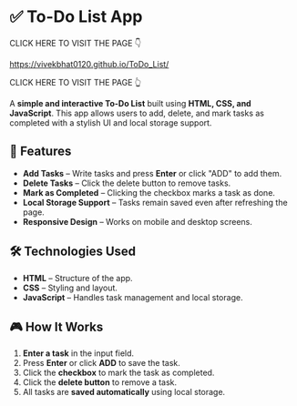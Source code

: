 # ✅ To-Do List App

CLICK HERE TO VISIT THE PAGE 👇

https://vivekbhat0120.github.io/ToDo_List/

CLICK HERE TO VISIT THE PAGE 👆


A **simple and interactive To-Do List** built using **HTML, CSS, and JavaScript**. This app allows users to add, delete, and mark tasks as completed with a stylish UI and local storage support.

## 🚀 Features
- **Add Tasks** – Write tasks and press **Enter** or click "ADD" to add them.
- **Delete Tasks** – Click the delete button to remove tasks.
- **Mark as Completed** – Clicking the checkbox marks a task as done.
- **Local Storage Support** – Tasks remain saved even after refreshing the page.
- **Responsive Design** – Works on mobile and desktop screens.


## 🛠 Technologies Used
- **HTML** – Structure of the app.
- **CSS** – Styling and layout.
- **JavaScript** – Handles task management and local storage.

## 🎮 How It Works
1. **Enter a task** in the input field.
2. Press **Enter** or click **ADD** to save the task.
3. Click the **checkbox** to mark the task as completed.
4. Click the **delete button** to remove a task.
5. All tasks are **saved automatically** using local storage.
